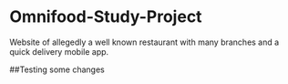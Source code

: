 # Omnifood-Study-Project
Website of allegedly a well known restaurant with many branches and a quick delivery mobile app.

##Testing some changes